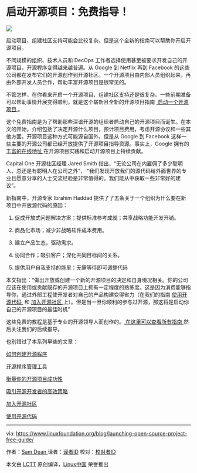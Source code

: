 启动开源项目：免费指导！
============================================================

![](https://www.linuxfoundation.org/wp-content/uploads/2017/11/project-launch-1024x645.jpg)

启动项目、组建社区支持可能会比较复杂，但是这个全新的指南可以帮助你开启开源项目。

不同规模的组织、技术人员和 DecOps 工作者选择使用甚至被要求开发自己的开源项目，开源程序变得越来越普遍。从 Google 到 Netflix 再到 Facebook 的这些公司都在发布它们的开源创作到开源社区。一个开源项目由内部人员组织起来，再由外部开发人员合作，帮助丰富开源项目是很常见的。

不管怎样，在你看来开启一个开源项目、组建社区支持还是很复杂。一些前期准备可以帮助事情开展变得顺利，就是这个崭新且全新的开源项目指南 [ 启动一个开源项目 ][1]。 

这个免费指南是为了帮助那些深谙开源的组织者启动自己的开源项目而诞生。在本文的开始，介绍包括了决定开源什么项目，预计项目费用，考虑开源协议和一些其他方面。开源项目这种方式可能源自国外，但是从 Google 到 Facebook 这样一些主要的开源公司都已经开放提供了开源项目指导资源。事实上，Google 拥有的 [ 丰富的在线地址 ][2] 在开源项目实践和启动开源项目上持续贡献。 

Capital One 开源社区经理 Jared Smith 指出，“无论公司在内雇佣了多少聪明人，总还是有聪明人在公司之外”， “我们发现开放我们的源代码给外面世界的专业且愿意分享的人士交流经验是非常值得的，我们能从中获取一些非常好的建议”。

新指南中，开源专家 Ibrahim Haddad 提供了了五条关于一个组织为什么要在新项目中开放源代码的原因：

1.  促成开放式问题解决方案；提供标准参考成就；共享战略功能开发开销。

2.  商品化市场；减少非战略软件成本费用。

3.  建立产品生态，驱动需求。

4.  协同合作；吸引客户；深化共同目标间的关系。

5.  提供用户自我支持的能里：无需等待即可调整代码

本文指出：“做出开放或创建一个新的开源项目的决定和自身境况相关。你的公司应该在使用或贡献既存的开源项目上拥有一定程度的熟练度。这是因为消费能够指导你，通过外部工程使开发者对自己的产品构建变得省力（在我们的指南 [ 使用开源代码 ][3] 和 [ 加入开源社区 ][4] 上）。但是当一旦你顺利的参与过开源，那这将是启动你自己的开源项目的最佳时机”

这些免费的教程是基于专业的开源领导人而创作的。[ 在这里可以查看所有指南 ][7] 然后关注我们的后续报导。

也别错过了本系列早些的文章：

[ 如何创建开源程序 ][8]

[ 开源程序管理工具 ][9]

[ 衡量你的开源项目成功性 ][10]

[ 吸引开源开发者的高效策略 ][11]

[ 加入开源社区 ][12]

[ 使用开源代码 ][13]

--------------------------------------------------------------------------------

via: https://www.linuxfoundation.org/blog/launching-open-source-project-free-guide/

作者：[Sam Dean ][a]
译者：[译者ID](https://github.com/CYLeft)
校对：[校对者ID](https://github.com/校对者ID)

本文由 [LCTT](https://github.com/LCTT/TranslateProject) 原创编译，[Linux中国](https://linux.cn/) 荣誉推出

[a]:https://www.linuxfoundation.org/author/sdean/
[1]:https://www.linuxfoundation.org/resources/open-source-guides/starting-open-source-project/
[2]:https://www.linux.com/blog/learn/chapter/open-source-management/2017/5/googles-new-home-all-things-open-source-runs-deep
[3]:https://www.linuxfoundation.org/using-open-source-code/
[4]:https://www.linuxfoundation.org/participating-open-source-communities/
[5]:https://www.linuxfoundation.org/resources/open-source-guides/starting-open-source-project/
[6]:https://github.com/todogroup/guides
[7]:https://github.com/todogroup/guides
[8]:https://github.com/todogroup/guides/blob/master/creating-an-open-source-program.md
[9]:https://www.linuxfoundation.org/blog/managing-open-source-programs-free-guide/
[10]:https://www.linuxfoundation.org/measuring-your-open-source-program-success/
[11]:https://www.linuxfoundation.org/blog/effective-strategies-recruiting-open-source-developers/
[12]:https://www.linuxfoundation.org/participating-open-source-communities/
[13]:https://www.linuxfoundation.org/using-open-source-code/
[14]:https://www.linuxfoundation.org/author/sdean/
[15]:https://www.linuxfoundation.org/category/audience/attorneys/
[16]:https://www.linuxfoundation.org/category/blog/
[17]:https://www.linuxfoundation.org/category/audience/c-level/
[18]:https://www.linuxfoundation.org/category/audience/developer-influencers/
[19]:https://www.linuxfoundation.org/category/audience/entrepreneurs/
[20]:https://www.linuxfoundation.org/category/content-placement/lf-brand/
[21]:https://www.linuxfoundation.org/category/audience/open-source-developers/
[22]:https://www.linuxfoundation.org/category/audience/open-source-professionals/
[23]:https://www.linuxfoundation.org/category/audience/open-source-users/
